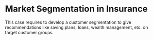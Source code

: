 # Market Segmentation in Insurance
This case requires to develop a customer segmentation to give recommendations like saving plans, loans, wealth management, etc. on target customer groups.
